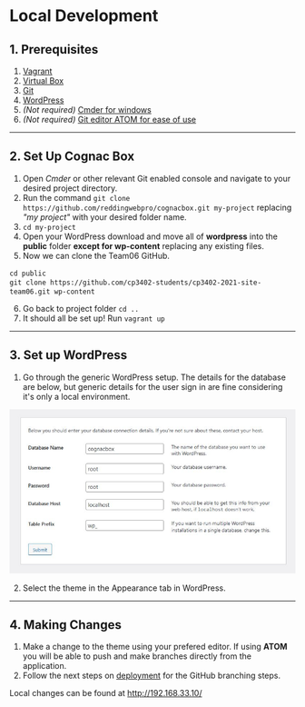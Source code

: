 # Local Development
## 1. Prerequisites
1. [Vagrant](https://www.vagrantup.com/)
2. [Virtual Box](https://www.virtualbox.org/)
3. [Git](https://git-scm.com/)
4. [WordPress](https://en-au.wordpress.org/download/)
5. *(Not required)* [Cmder for windows](https://cmder.net/)
6. *(Not required)* [Git editor ATOM for ease of use](https://atom.io/)

---

## 2. Set Up Cognac Box
1. Open *Cmder* or other relevant Git enabled console and navigate to your desired project directory.
2. Run the command `git clone https://github.com/reddingwebpro/cognacbox.git my-project` replacing *"my project"* with your desired folder name.
3. `cd my-project`
4. Open your WordPress download and move all of **wordpress** into the **public** folder **except for wp-content** replacing any existing files.
5. Now we can clone the Team06 GitHub.
```
cd public
git clone https://github.com/cp3402-students/cp3402-2021-site-team06.git wp-content
```
6. Go back to project folder `cd ..`
7. It should all be set up! Run `vagrant up`

---

## 3. Set up WordPress
1. Go through the generic WordPress setup. The details for the database are below, but generic details for the user sign in are fine considering it's only a local environment.

![Wordpress Database Set up](/images/wordpressdatabase.JPG)

2. Select the theme in the Appearance tab in WordPress.

---

## 4. Making Changes
1. Make a change to the theme using your prefered editor. If using **ATOM** you will be able to push and make branches directly from the application.
2. Follow the next steps on [deployment](DEPLOYMENT.md) for the GitHub branching steps.

Local changes can be found at http://192.168.33.10/
